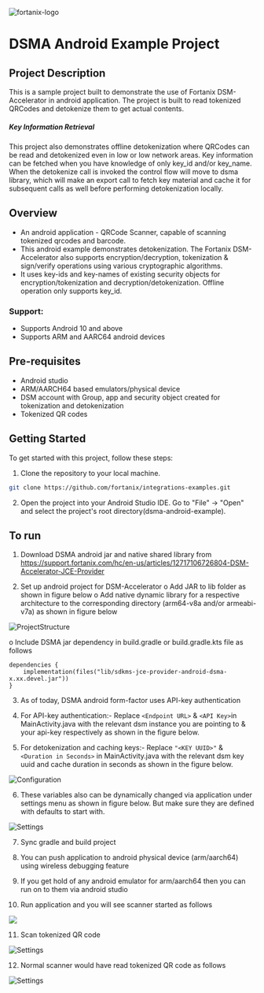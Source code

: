 ![fortanix-logo](images/fortanix-logo.png)

# DSMA Android Example Project

## Project Description
This is a sample project built to demonstrate the use of Fortanix DSM-Accelerator in android application. The project is built to read tokenized QRCodes and detokenize them to get actual contents.

##### Key Information Retrieval
This project also demonstrates offline detokenization where QRCodes can be read and detokenized even in low or low network areas. Key information can be fetched when you have knowledge of only key_id and/or key_name. When the detokenize call is invoked the control flow will move to dsma library, which will make an export call to fetch key material and cache it for subsequent calls as well before performing detokenization locally.

## Overview

* An android application - QRCode Scanner, capable of scanning tokenized qrcodes and barcode.
* This android example demonstrates detokenization. The Fortanix DSM-Accelerator also supports encryption/decryption, tokenization & sign/verify operations using various cryptographic algorithms.
* It uses key-ids and key-names of existing security objects for encryption/tokenization and decryption/detokenization. Offline operation only supports key_id.

### Support:

* Supports Android 10 and above
* Supports ARM and AARC64 android devices

## Pre-requisites
* Android studio
* ARM/AARCH64 based emulators/physical device
* DSM account with Group, app and security object created for tokenization and detokenization
* Tokenized QR codes

## Getting Started

To get started with this project, follow these steps:

1. Clone the repository to your local machine.

```bash
git clone https://github.com/fortanix/integrations-examples.git
```
2. Open the project into your Android Studio IDE. Go to "File" -> "Open" and select the project's root directory(dsma-android-example).

## To run

1. Download DSMA android jar and native shared library from https://support.fortanix.com/hc/en-us/articles/12717106726804-DSM-Accelerator-JCE-Provider

2. Set up android project for DSM-Accelerator
   o Add JAR to lib folder as shown in figure below
   o Add native dynamic library for a respective architecture to the corresponding directory (arm64-v8a and/or armeabi-v7a) as shown in figure below

![ProjectStructure](images/ProjectStructure.png)

   o Include DSMA jar dependency in build.gradle or build.gradle.kts file as follows 

```
dependencies {
    implementation(files("lib/sdkms-jce-provider-android-dsma-x.xx.devel.jar"))
}
```
3. As of today, DSMA android form-factor uses API-key authentication
 
4. For API-key authentication:-
Replace `<Endpoint URL>` & `<API Key>`in MainActivity.java with the relevant dsm instance you are pointing to & your api-key respectively as shown in the figure below.

5. For detokenization and caching keys:-
      Replace `"<KEY UUID>"` & `<Duration in Seconds>` in MainActivity.java with the relevant dsm key uuid and cache duration in seconds as shown in the figure below.

![Configuration](images/Configuration.png)

6. These variables also can be dynamically changed via application under settings menu as shown in figure below. But make sure they are defined with defaults to start with.


![Settings](images/Settings.jpg)

7. Sync gradle and build project

8. You can push application to android physical device (arm/aarch64) using wireless debugging feature

9. If you get hold of any android emulator for arm/aarch64 then you can run on to them via android studio

10. Run application and you will see scanner started as follows


![](images/app-img-1.jpg)

11. Scan tokenized QR code


![Settings](images/app-img-2.jpg)

12. Normal scanner would have read tokenized QR code as follows


![Settings](images/app-img-3.jpg)
